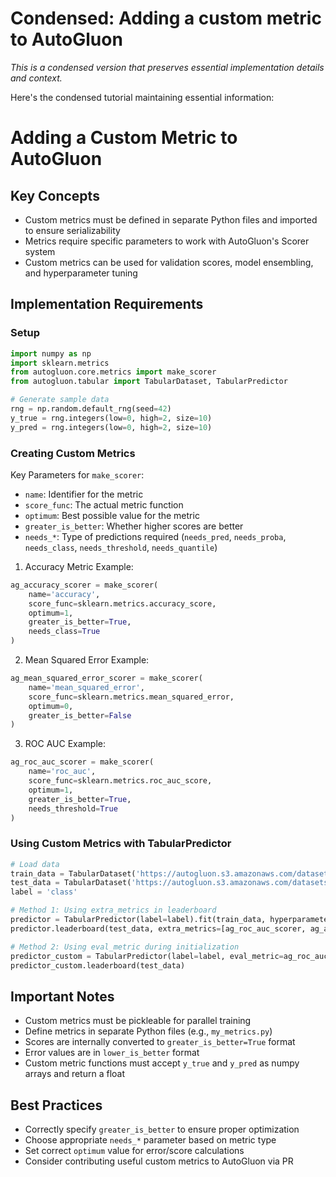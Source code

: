 # Condensed: Adding a custom metric to AutoGluon

*This is a condensed version that preserves essential implementation details and context.*

Here's the condensed tutorial maintaining essential information:

# Adding a Custom Metric to AutoGluon

## Key Concepts
- Custom metrics must be defined in separate Python files and imported to ensure serializability
- Metrics require specific parameters to work with AutoGluon's Scorer system
- Custom metrics can be used for validation scores, model ensembling, and hyperparameter tuning

## Implementation Requirements

### Setup
```python
import numpy as np
import sklearn.metrics
from autogluon.core.metrics import make_scorer
from autogluon.tabular import TabularDataset, TabularPredictor

# Generate sample data
rng = np.random.default_rng(seed=42)
y_true = rng.integers(low=0, high=2, size=10)
y_pred = rng.integers(low=0, high=2, size=10)
```

### Creating Custom Metrics

Key Parameters for `make_scorer`:
- `name`: Identifier for the metric
- `score_func`: The actual metric function
- `optimum`: Best possible value for the metric
- `greater_is_better`: Whether higher scores are better
- `needs_*`: Type of predictions required (`needs_pred`, `needs_proba`, `needs_class`, `needs_threshold`, `needs_quantile`)

1. Accuracy Metric Example:
```python
ag_accuracy_scorer = make_scorer(
    name='accuracy',
    score_func=sklearn.metrics.accuracy_score,
    optimum=1,
    greater_is_better=True,
    needs_class=True
)
```

2. Mean Squared Error Example:
```python
ag_mean_squared_error_scorer = make_scorer(
    name='mean_squared_error',
    score_func=sklearn.metrics.mean_squared_error,
    optimum=0,
    greater_is_better=False
)
```

3. ROC AUC Example:
```python
ag_roc_auc_scorer = make_scorer(
    name='roc_auc',
    score_func=sklearn.metrics.roc_auc_score,
    optimum=1,
    greater_is_better=True,
    needs_threshold=True
)
```

### Using Custom Metrics with TabularPredictor

```python
# Load data
train_data = TabularDataset('https://autogluon.s3.amazonaws.com/datasets/Inc/train.csv')
test_data = TabularDataset('https://autogluon.s3.amazonaws.com/datasets/Inc/test.csv')
label = 'class'

# Method 1: Using extra_metrics in leaderboard
predictor = TabularPredictor(label=label).fit(train_data, hyperparameters='toy')
predictor.leaderboard(test_data, extra_metrics=[ag_roc_auc_scorer, ag_accuracy_scorer])

# Method 2: Using eval_metric during initialization
predictor_custom = TabularPredictor(label=label, eval_metric=ag_roc_auc_scorer).fit(train_data, hyperparameters='toy')
predictor_custom.leaderboard(test_data)
```

## Important Notes
- Custom metrics must be pickleable for parallel training
- Define metrics in separate Python files (e.g., `my_metrics.py`)
- Scores are internally converted to `greater_is_better=True` format
- Error values are in `lower_is_better` format
- Custom metric functions must accept `y_true` and `y_pred` as numpy arrays and return a float

## Best Practices
- Correctly specify `greater_is_better` to ensure proper optimization
- Choose appropriate `needs_*` parameter based on metric type
- Set correct `optimum` value for error/score calculations
- Consider contributing useful custom metrics to AutoGluon via PR